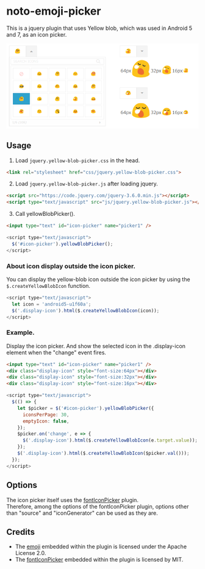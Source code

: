 # noto-emoji-picker

This is a jquery plugin that uses Yellow blob, which was used in Android 5 and 7, as an icon picker.

![yellowBlobPicker](image-for-github.png)

## Usage
1. Load `jquery.yellow-blob-picker.css` in the head.
```html
<link rel="stylesheet" href="css/jquery.yellow-blob-picker.css">
```

2. Load `jquery.yellow-blob-picker.js` after loading jquery.
```html
<script src="https://code.jquery.com/jquery-3.6.0.min.js"></script>
<script type="text/javascript" src="js/jquery.yellow-blob-picker.js"></script>
```

3. Call yellowBlobPicker().
```html
<input type="text" id="icon-picker" name="picker1" />
```
```javascript
<script type="text/javascript">
  $('#icon-picker').yellowBlobPicker();
</script>
```

### About icon display outside the icon picker.
You can display the yellow-blob icon outside the icon picker by using the `$.createYellowBlobIcon` function.
```javascript
<script type="text/javascript">
  let icon = 'android5-u1f60a';
  $('.display-icon').html($.createYellowBlobIcon(icon));
</script>
```

### Example.
Display the icon picker. And show the selected icon in the .display-icon element when the "change" event fires.
```html
<input type="text" id="icon-picker" name="picker1" />
<div class="display-icon" style="font-size:64px"></div>
<div class="display-icon" style="font-size:32px"></div>
<div class="display-icon" style="font-size:16px"></div>
```
```javascript
<script type="text/javascript">
  $(() => {
    let $picker = $('#icon-picker').yellowBlobPicker({
      iconsPerPage: 30,
      emptyIcon: false,
    });
    $picker.on('change', e => {
      $('.display-icon').html($.createYellowBlobIcon(e.target.value));
    });
    $('.display-icon').html($.createYellowBlobIcon($picker.val()));
  });
</script>
```

## Options
The icon picker itself uses the [fontIconPicker](https://github.com/fontIconPicker/fontIconPicker) plugin.  
Therefore, among the options of the fontIconPicker plugin, options other than "source" and "iconGenerator" can be used as they are.

## Credits
 - The [emoji](https://github.com/googlefonts/noto-emoji) embedded within the plugin is licensed under the Apache License 2.0.
 - The [fontIconPicker](https://github.com/fontIconPicker/fontIconPicker) embedded within the plugin is licensed by MIT.
